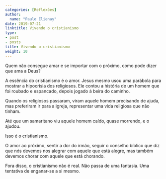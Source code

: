```yaml
---
categories: [Reflexões]
author:
  name: "Paulo Elienay"
date: 2019-07-21
linktitle: Vivendo o cristianismo
type:
- post
- posts
title: Vivendo o cristianismo
weight: 10
---
```

Quem não consegue amar e se importar com o próximo, como pode dizer que ama a Deus? 

A essência do cristianismo é o amor. Jesus mesmo usou uma parábola para mostrar a hipocrisia dos religiosos. Ele contou a história de um homem que foi roubado e espancado, depois jogado à beira do caminho. 

Quando os religiosos passaram, viram aquele homem precisando de ajuda, mas preferiram ir para a igreja, representar uma vida religiosa que não tinham. 

Até que um samaritano viu aquele homem caído, quase morrendo, e o ajudou. 

Isso é o cristianismo. 

O amor ao próximo, sentir a dor do irmão, seguir o conselho bíblico que diz que nós devemos nos alegrar com aquele que está alegre, mas também devemos chorar com aquele que está chorando.

Fora disso, o cristianismo não é real. Não passa de uma fantasia. Uma tentativa de enganar-se a si mesmo. 



